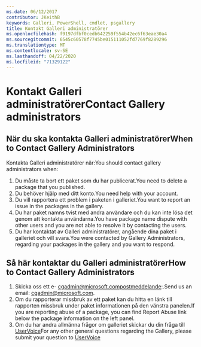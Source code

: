 ```yaml
---
ms.date: 06/12/2017
contributor: JKeithB
keywords: Galleri, PowerShell, cmdlet, psgallery
title: Kontakt Galleri administratörer
ms.openlocfilehash: f9197dfbf0cedb642259f554b42ec6f63eae30a4
ms.sourcegitcommit: 6545c60578f7745be015111052fd7769f8289296
ms.translationtype: MT
ms.contentlocale: sv-SE
ms.lasthandoff: 04/22/2020
ms.locfileid: "71329122"
---
```

# <a name="contact-gallery-administrators"></a><span data-ttu-id="31883-103">Kontakt Galleri administratörer</span><span class="sxs-lookup"><span data-stu-id="31883-103">Contact Gallery administrators</span></span>

## <a name="when-to-contact-gallery-administrators"></a><span data-ttu-id="31883-104">När du ska kontakta Galleri administratörer</span><span class="sxs-lookup"><span data-stu-id="31883-104">When to Contact Gallery Administrators</span></span>

<span data-ttu-id="31883-105">Kontakta Galleri administratörer när:</span><span class="sxs-lookup"><span data-stu-id="31883-105">You should contact gallery administrators when:</span></span>

1. <span data-ttu-id="31883-106">Du måste ta bort ett paket som du har publicerat.</span><span class="sxs-lookup"><span data-stu-id="31883-106">You need to delete a package that you published.</span></span>
2. <span data-ttu-id="31883-107">Du behöver hjälp med ditt konto.</span><span class="sxs-lookup"><span data-stu-id="31883-107">You need help with your account.</span></span>
3. <span data-ttu-id="31883-108">Du vill rapportera ett problem i paketen i galleriet.</span><span class="sxs-lookup"><span data-stu-id="31883-108">You want to report an issue in the packages in the gallery.</span></span>
4. <span data-ttu-id="31883-109">Du har paket namns tvist med andra användare och du kan inte lösa det genom att kontakta användarna.</span><span class="sxs-lookup"><span data-stu-id="31883-109">You have package name dispute with other users and you are not able to resolve it by contacting the users.</span></span>
5. <span data-ttu-id="31883-110">Du har kontaktat av Galleri administratörer, angående dina paket i galleriet och vill svara.</span><span class="sxs-lookup"><span data-stu-id="31883-110">You were contacted by Gallery Administrators, regarding your packages in the gallery and you want to respond.</span></span>

## <a name="how-to-contact-gallery-administrators"></a><span data-ttu-id="31883-111">Så här kontaktar du Galleri administratörer</span><span class="sxs-lookup"><span data-stu-id="31883-111">How to Contact Gallery Administrators</span></span>

1. <span data-ttu-id="31883-112">Skicka oss ett e- cgadmin@microsoft.compostmeddelande:.</span><span class="sxs-lookup"><span data-stu-id="31883-112">Send us an email: cgadmin@microsoft.com.</span></span>
2. <span data-ttu-id="31883-113">Om du rapporterar missbruk av ett paket kan du hitta en länk till rapporten missbruk under paket informationen på den vänstra panelen.</span><span class="sxs-lookup"><span data-stu-id="31883-113">If you are reporting abuse of a package, you can find Report Abuse link below the package information on the left panel.</span></span>
3. <span data-ttu-id="31883-114">Om du har andra allmänna frågor om galleriet skickar du din fråga till [UserVoice](http://windowsserver.uservoice.com/forums/301869-powershell)</span><span class="sxs-lookup"><span data-stu-id="31883-114">For any other general questions regarding the Gallery, please submit your question to [UserVoice](http://windowsserver.uservoice.com/forums/301869-powershell)</span></span>
